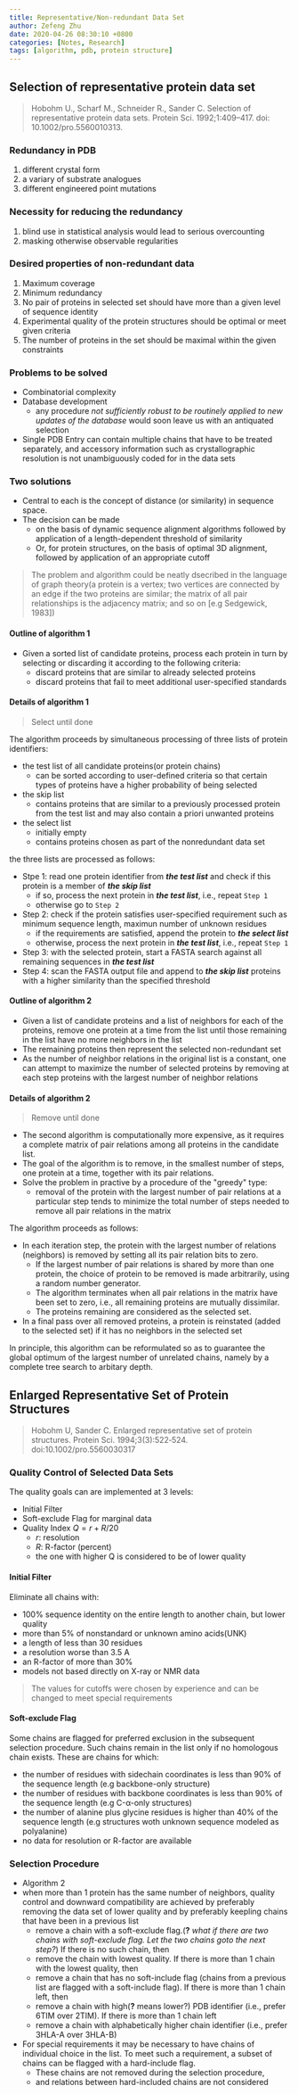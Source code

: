 ```yaml
---
title: Representative/Non-redundant Data Set
author: Zefeng Zhu
date: 2020-04-26 08:30:10 +0800
categories: [Notes, Research]
tags: [algorithm, pdb, protein structure]
---
```


## Selection of representative protein data set

> Hobohm U., Scharf M., Schneider R., Sander C. Selection of representative protein data sets. Protein Sci. 1992;1:409–417. doi: 10.1002/pro.5560010313. 

### Redundancy in PDB

1. different crystal form
2. a variary of substrate analogues
3. different engineered point mutations

### Necessity for reducing the redundancy

1. blind use in statistical analysis would lead to serious overcounting
2. masking otherwise observable regularities

### Desired properties of non-redundant data

1. Maximum coverage
2. Minimum redundancy
3. No pair of proteins in selected set should have more than a given level of sequence identity
4. Experimental quality of the protein structures should be optimal or meet given criteria
5. The number of proteins in the set should be maximal within the given constraints

### Problems to be solved

* Combinatorial complexity
* Database development
  * any procedure _not sufficiently robust to be routinely applied to new updates of the database_ would soon leave us with an antiquated selection
* Single PDB Entry can contain multiple chains that have to be treated separately, and accessory information such as crystallographic resolution is not unambiguously coded for in the data sets

### Two solutions

* Central to each is the concept of distance (or similarity) in sequence space.
* The decision can be made
  * on the basis of dynamic sequence alignment algorithms followed by application of a length-dependent threshold of similarity
  * Or, for protein structures, on the basis of optimal 3D alignment, followed by application of an appropriate cutoff

> The problem and algorithm could be neatly dsecribed in the language of graph theory(a protein is a vertex; two vertices are connected by an edge if the two proteins are similar; the matrix of all pair relationships is the adjacency matrix; and so on [e.g Sedgewick, 1983])

#### Outline of algorithm 1

* Given a sorted list of candidate proteins, process each protein in turn by selecting or discarding it according to the following criteria:
  * discard proteins that are similar to already selected proteins
  * discard proteins that fail to meet additional user-specified standards

#### Details of algorithm 1

> Select until done

The algorithm proceeds by simultaneous processing of three lists of protein identifiers:

* the test list of all candidate proteins(or protein chains)
  * can be sorted according to user-defined criteria so that certain types of proteins have a higher probability of being selected
* the skip list
  * contains proteins that are similar to a previously processed protein from the test list and may also contain a priori unwanted proteins
* the select list
  * initially empty
  * contains proteins chosen as part of the nonredundant data set

the three lists are processed as follows:

* Stpe 1: read one protein identifier from ***the test list*** and check if this protein is a member of ***the skip list***
  * if so, process the next protein in ***the test list***, i.e., repeat `Step 1`
  * otherwise go to `Step 2`
* Step 2: check if the protein satisfies user-specified requirement such as minimum sequence length, maximun number of unknown residues
  * if the requirements are satisfied, append the protein to ***the select list***
  * otherwise, process the next protein in ***the test list***, i.e., repeat `Step 1`
* Step 3: with the selected protein, start a FASTA search against all remaining sequences in ***the test list***
* Step 4: scan the FASTA output file and append to ***the skip list*** proteins with a higher similarity than the specified threshold

#### Outline of algorithm 2

* Given a list of candidate proteins and a list of neighbors for each of the proteins, remove one protein at a time from the list until those remaining in the list have no more neighbors in the list
* The remaining proteins then represent the selected non-redundant set
* As the number of neighbor relations in the original list is a constant, one can attempt to maximize the number of selected proteins by removing at each step proteins with the largest number of neighbor relations

#### Details of algorithm 2

> Remove until done

* The second algorithm is computationally more expensive, as it requires a complete matrix of pair relations among all proteins in the candidate list.
* The goal of the algorithm is to remove, in the smallest number of steps, one protein at a time, together with its pair relations.
* Solve the problem in practive by a procedure of the "greedy" type:
  * removal of the protein with the largest number of pair relations at a particular step tends to minimize the total number of steps needed to remove all pair relations in the matrix

The algorithm proceeds as follows:

* In each iteration step, the protein with the largest number of relations (neighbors) is removed by setting all its pair relation bits to zero.
  * If the largest number of pair relations is shared by more than one protein, the choice of protein to be removed is made arbitrarily, using a random number generator.
  * The algorithm terminates when all pair relations in the matrix have been set to zero, i.e., all remaining proteins are mutually dissimilar.
  * The proteins remaining are considered as the selected set.
* In a final pass over all removed proteins, a protein is reinstated (added to the selected set) if it has no neighbors in the selected set

In principle, this algorithm can be reformulated so as to guarantee the global optimum of the largest number of unrelated  chains, namely by a complete tree search to arbitary depth.

## Enlarged Representative Set of Protein Structures

> Hobohm U, Sander C. Enlarged representative set of protein structures. Protein Sci. 1994;3(3):522‐524. doi:10.1002/pro.5560030317

### Quality Control of Selected Data Sets

The quality goals can are implemented at 3 levels:

* Initial Filter
* Soft-exclude Flag for marginal data
* Quality Index $Q=r+R/20$
  * $r$: resolution
  * $R$: R-factor (percent)
  * the one with higher Q is considered to be of lower quality

#### Initial Filter

Eliminate all chains with:

* 100% sequence identity on the entire length to another chain, but lower quality
* more than 5% of nonstandard or unknown amino acids(UNK)
* a length of less than 30 residues
* a resolution worse than 3.5 A
* an R-factor of more than 30%
* models not based directly on X-ray or NMR data

> The values for cutoffs were chosen by experience and can be changed to meet special requirements

#### Soft-exclude Flag

Some chains are flagged for preferred exclusion in the subsequent selection procedure. Such chains remain in the list only if no homologous chain exists. These are chains for which:

* the number of residues with sidechain coordinates is less than 90% of the sequence length (e.g backbone-only structure)
* the number of residues with backbone coordinates is less than 90% of the sequence length (e.g C-α-only structures)
* the number of alanine plus glycine residues is higher than 40% of the sequence length (e.g structures woth unknown sequence modeled as polyalanine)
* no data for resolution or R-factor are available

### Selection Procedure

* Algorithm 2
* when more than 1 protein has the same number of neighbors, quality control and downward compatibility are achieved by preferably removing the data set of lower quality and by preferably keepling chains that have been in a previous list
  * remove a chain with a soft-exclude flag.(**?** _what if there are two chains with soft-exclude flag. Let the two chains goto the next step?_) If there is no such chain, then
  * remove the chain with lowest quality. If there is more than 1 chain with the lowest quality, then
  * remove a chain that has no soft-include flag (chains from a previous list are flagged with a soft-include flag). If there is more than 1 chain left, then
  * remove a chain with high(**?** means lower?) PDB identifier (i.e., prefer 6TIM over 2TIM). If there is more than 1 chain left
  * remove a chain with alphabetically higher chain identifier (i.e., prefer 3HLA-A over 3HLA-B)
* For special requirements it may be necessary to have chains of individual choice in the list. To meet such a requirement, a subset of chains can be flagged with a hard-include flag.
  * These chains are not removed during the selection procedure, 
  * and relations between hard-included chains are not considered